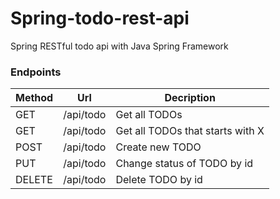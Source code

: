 # Spring-todo-rest-api
Spring RESTful todo api with Java Spring Framework

### Endpoints

| Method | Url | Decription | 
| ------ | --- | ---------- |
| GET | /api/todo | Get all TODOs |
| GET | /api/todo | Get all TODOs that starts with X |
| POST | /api/todo | Create new TODO |
| PUT | /api/todo | Change status of TODO by id |
| DELETE | /api/todo | Delete TODO by id |
